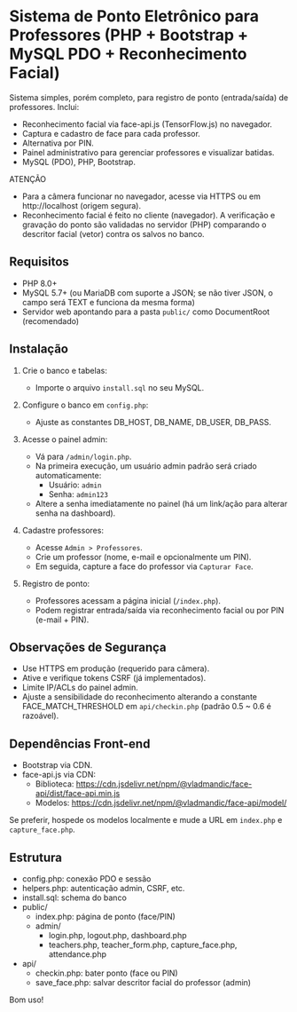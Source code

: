 # Sistema de Ponto Eletrônico para Professores (PHP + Bootstrap + MySQL PDO + Reconhecimento Facial)

Sistema simples, porém completo, para registro de ponto (entrada/saída) de professores. Inclui:
- Reconhecimento facial via face-api.js (TensorFlow.js) no navegador.
- Captura e cadastro de face para cada professor.
- Alternativa por PIN.
- Painel administrativo para gerenciar professores e visualizar batidas.
- MySQL (PDO), PHP, Bootstrap.

ATENÇÃO
- Para a câmera funcionar no navegador, acesse via HTTPS ou em http://localhost (origem segura).
- Reconhecimento facial é feito no cliente (navegador). A verificação e gravação do ponto são validadas no servidor (PHP) comparando o descritor facial (vetor) contra os salvos no banco.

## Requisitos
- PHP 8.0+
- MySQL 5.7+ (ou MariaDB com suporte a JSON; se não tiver JSON, o campo será TEXT e funciona da mesma forma)
- Servidor web apontando para a pasta `public/` como DocumentRoot (recomendado)

## Instalação
1. Crie o banco e tabelas:
   - Importe o arquivo `install.sql` no seu MySQL.

2. Configure o banco em `config.php`:
   - Ajuste as constantes DB_HOST, DB_NAME, DB_USER, DB_PASS.

3. Acesse o painel admin:
   - Vá para `/admin/login.php`.
   - Na primeira execução, um usuário admin padrão será criado automaticamente:
     - Usuário: `admin`
     - Senha: `admin123`
   - Altere a senha imediatamente no painel (há um link/ação para alterar senha na dashboard).

4. Cadastre professores:
   - Acesse `Admin > Professores`.
   - Crie um professor (nome, e-mail e opcionalmente um PIN).
   - Em seguida, capture a face do professor via `Capturar Face`.

5. Registro de ponto:
   - Professores acessam a página inicial (`/index.php`).
   - Podem registrar entrada/saída via reconhecimento facial ou por PIN (e-mail + PIN).

## Observações de Segurança
- Use HTTPS em produção (requerido para câmera).
- Ative e verifique tokens CSRF (já implementados).
- Limite IP/ACLs do painel admin.
- Ajuste a sensibilidade do reconhecimento alterando a constante FACE_MATCH_THRESHOLD em `api/checkin.php` (padrão 0.5 ~ 0.6 é razoável).

## Dependências Front-end
- Bootstrap via CDN.
- face-api.js via CDN:
  - Biblioteca: https://cdn.jsdelivr.net/npm/@vladmandic/face-api/dist/face-api.min.js
  - Modelos: https://cdn.jsdelivr.net/npm/@vladmandic/face-api/model/

Se preferir, hospede os modelos localmente e mude a URL em `index.php` e `capture_face.php`.

## Estrutura
- config.php: conexão PDO e sessão
- helpers.php: autenticação admin, CSRF, etc.
- install.sql: schema do banco
- public/
  - index.php: página de ponto (face/PIN)
  - admin/
    - login.php, logout.php, dashboard.php
    - teachers.php, teacher_form.php, capture_face.php, attendance.php
- api/
  - checkin.php: bater ponto (face ou PIN)
  - save_face.php: salvar descritor facial do professor (admin)

Bom uso!